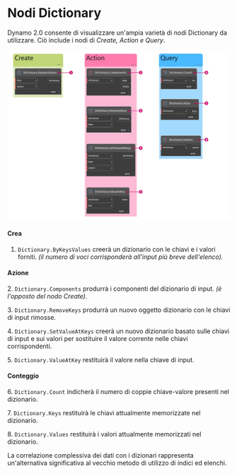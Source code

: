 # Nodi Dictionary

Dynamo 2.0 consente di visualizzare un'ampia varietà di nodi Dictionary da utilizzare. Ciò include i nodi di _Create, Action e Query_.

![](<../images/5-5/2/dictionary nodes - nodes.jpg>)

#### Crea

1. `Dictionary.ByKeysValues` creerà un dizionario con le chiavi e i valori forniti. _(il numero di voci corrisponderà all'input più breve dell'elenco)._

#### Azione

2\. `Dictionary.Components` produrrà i componenti del dizionario di input. _(è l'opposto del nodo Create)._

3\. `Dictionary.RemoveKeys` produrrà un nuovo oggetto dizionario con le chiavi di input rimosse.

4\. `Dictionary.SetValueAtKeys` creerà un nuovo dizionario basato sulle chiavi di input e sui valori per sostituire il valore corrente nelle chiavi corrispondenti.

5\. `Dictionary.ValueAtKey` restituirà il valore nella chiave di input.

#### Conteggio

6\. `Dictionary.Count` indicherà il numero di coppie chiave-valore presenti nel dizionario.

7\. `Dictionary.Keys` restituirà le chiavi attualmente memorizzate nel dizionario.

8\. `Dictionary.Values` restituirà i valori attualmente memorizzati nel dizionario.

La correlazione complessiva dei dati con i dizionari rappresenta un'alternativa significativa al vecchio metodo di utilizzo di indici ed elenchi.
